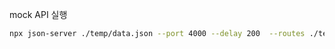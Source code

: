 mock API 실행

```bash
npx json-server ./temp/data.json --port 4000 --delay 200  --routes ./temp/routes.json
```
